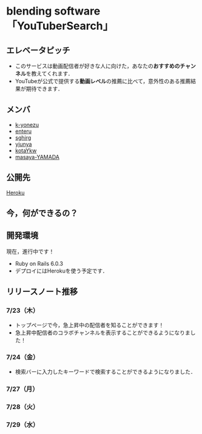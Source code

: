 # blending software「YouTuberSearch」
## エレベータピッチ
- このサービスは動画配信者が好きな人に向けた，あなたの**おすすめのチャンネル**を教えてくれます．
- YouTubeが公式で提供する**動画レベル**の推薦に比べて，意外性のある推薦結果が期待できます．
<!-- - Googleアカウントをリンクすると，登録しているチャンネルからおすすめのチャンネルを見つけます． -->


## メンバ
- [k-yonezu](https://github.com/k-yonezu)
- [enteru](https://github.com/enteru)
- [sghirg](https://github.com/sghirg)
- [yjunya](https://github.com/yjunya)
- [kotaYkw](https://github.com/kotaYkw)
- [masaya-YAMADA](https://github.com/masaya-YAMADA)


## 公開先
[Heroku](https://youtuber-search.herokuapp.com/)

## 今，何ができるの？
<!-- - サービスのトップページを開くことができます！ -->

## 開発環境
現在，進行中です！
- Ruby on Rails 6.0.3
- デプロイにはHerokuを使う予定です．
<!-- - 環境構築はDockerを使っています． -->

## リリースノート推移
### 7/23（木）
<!-- - サービスのトップページを開くことができるようになりました！ -->
- トップページで今，急上昇中の配信者を知ることができます！
- 急上昇中配信者のコラボチャンネルを表示することができるようになりました！

### 7/24（金）
- 検索バーに入力したキーワードで検索することができるようになりました．

### 7/27（月）
### 7/28（火）
### 7/29（水）

